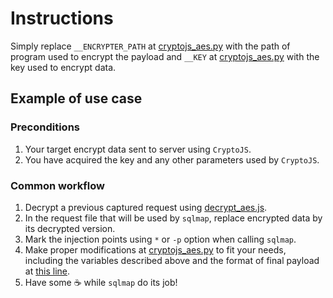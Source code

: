 # Instructions

Simply replace `__ENCRYPTER_PATH` at
[cryptojs_aes.py](cryptojs_aes.py#L12) with the path of program used to encrypt the
payload and `__KEY` at [cryptojs_aes.py](cryptojs_aes.py#L13) with the key used to
encrypt data.

## Example of use case

### Preconditions

1. Your target encrypt data sent to server using `CryptoJS`.
1. You have acquired the key and any other parameters used by `CryptoJS`.

### Common workflow

1. Decrypt a previous captured request using [decrypt_aes.js](src/decrypt_aes.js).
1. In the request file that will be used by `sqlmap`, replace encrypted data by
   its decrypted version.
1. Mark the injection points using `*` or `-p` option when calling `sqlmap`.
1. Make proper modifications at [cryptojs_aes.py](cryptojs_aes.py) to fit your
   needs, including the variables described above and the format of final
   payload at [this line](cryptojs_aes.py#L38).
1. Have some :coffee: while `sqlmap` do its job!

